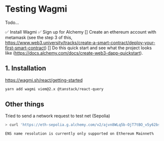 # Testing Wagmi

Todo...

✅ Install Wagmi
✅ Sign up for Alchemy
[] Create an ethereum account with metamask (see the step 3 of this, https://www.web3.university/tracks/create-a-smart-contract/deploy-your-first-smart-contract)
[] Do this quick start and see what the project looks like (https://docs.alchemy.com/docs/create-web3-dapp-quickstart).

## 1. Installation

https://wagmi.sh/react/getting-started

```bash
yarn add wagmi viem@2.x @tanstack/react-query
```

## Other things

Tried to send a network request to test net (Sepolia)

```bash
> curl 'https://eth-sepolia.g.alchemy.com/v2/ajvn8WLq5b-OjT7tBO_v5y62bs11mRas/getNFTs/?owner=vitalik.eth'

ENS name resolution is currently only supported on Ethereum Mainnet%
```

